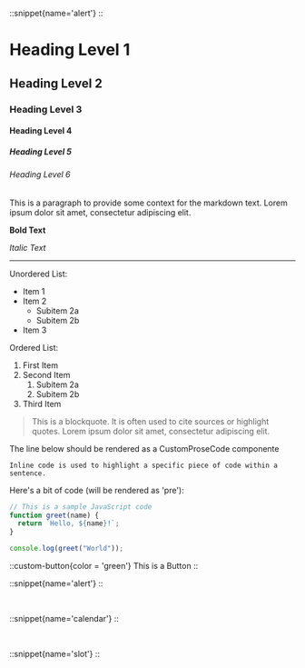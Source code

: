 ::snippet{name='alert'}
::

# Heading Level 1

## Heading Level 2

### Heading Level 3

#### Heading Level 4

##### Heading Level 5

###### Heading Level 6

This is a paragraph to provide some context for the markdown text. Lorem ipsum dolor sit amet, consectetur adipiscing elit.

**Bold Text**

_Italic Text_

---

Unordered List:

- Item 1
- Item 2
  - Subitem 2a
  - Subitem 2b
- Item 3

Ordered List:

1. First Item
2. Second Item
   1. Subitem 2a
   2. Subitem 2b
3. Third Item

> This is a blockquote. It is often used to cite sources or highlight quotes. Lorem ipsum dolor sit amet, consectetur adipiscing elit.

The line below should be rendered as a CustomProseCode componente

`Inline code is used to highlight a specific piece of code within a sentence.`

Here's a bit of code (will be rendered as 'pre'):

```js
// This is a sample JavaScript code
function greet(name) {
  return `Hello, ${name}!`;
}

console.log(greet("World"));
```

::custom-button{color = 'green'}
This is a Button
::

::snippet{name='alert'}
::

 <br />

::snippet{name='calendar'}
::

 <br />

::snippet{name='slot'}
::

```

```
